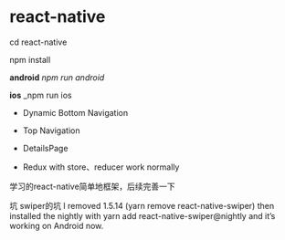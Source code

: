 # react-native

cd react-native

npm install

**android** _npm run android_

**ios** _npm run ios

* Dynamic Bottom Navigation

* Top Navigation

* DetailsPage

* Redux with store、reducer work normally

学习的react-native简单地框架，后续完善一下

坑
swiper的坑
I removed 1.5.14 (yarn remove react-native-swiper) then installed the nightly with yarn add react-native-swiper@nightly and it’s working on Android now.
